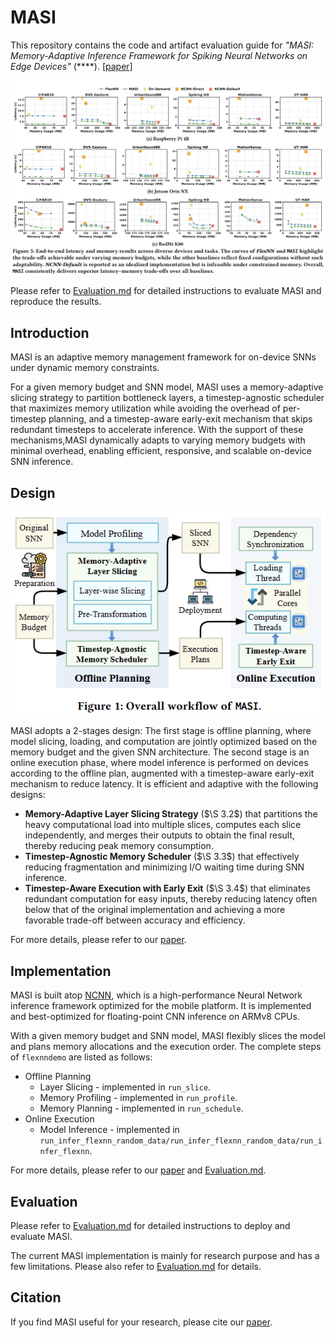 # MASI

This repository contains the code and artifact evaluation guide for *"MASI: Memory-Adaptive Inference Framework for Spiking Neural Networks on Edge Devices"* (****). [[paper]]()

![end-to-end](<assets/end-to-end.png>)

Please refer to [Evaluation.md](Evaluation.md) for detailed instructions to evaluate MASI and reproduce the results.

## Introduction

MASI is  an adaptive memory management framework for on-device SNNs under dynamic memory constraints.

For a given memory budget and SNN model, MASI uses a memory-adaptive slicing strategy to partition bottleneck layers, a timestep-agnostic scheduler that maximizes memory utilization while avoiding the overhead of per-timestep planning, and a timestep-aware early-exit mechanism that skips redundant timesteps to accelerate inference.
With the support of these mechanisms,MASI dynamically adapts to varying memory budgets with minimal overhead, enabling efficient, responsive,
and scalable on-device SNN inference.

## Design

![overview](<assets/overview.png>)

MASI adopts a 2-stages design: The first stage is offline planning, where model slicing, loading, and computation are jointly optimized based on the memory budget and the given SNN architecture. 
The second stage is an online execution phase, where model inference is performed on devices according to the offline plan, 
augmented with a timestep-aware early-exit mechanism to reduce latency. It is efficient and adaptive with the following designs:

- **Memory-Adaptive Layer Slicing Strategy** ($\S 3.2$) that partitions the heavy computational load into multiple slices, computes each slice independently, and merges their outputs to obtain the final result, thereby reducing peak memory consumption.
- **Timestep-Agnostic Memory Scheduler** ($\S 3.3$) that effectively reducing fragmentation and minimizing I/O waiting time during SNN inference.
- **Timestep-Aware Execution with Early Exit** ($\S 3.4$) that eliminates redundant computation for easy inputs, thereby reducing latency often below that of the original implementation and achieving a more favorable trade-off between accuracy and efficiency.

For more details, please refer to our [paper]().

## Implementation

MASI is built atop [NCNN](https://github.com/Tencent/ncnn), which is a high-performance Neural Network inference framework optimized for the mobile platform. It is implemented and best-optimized for floating-point CNN inference on ARMv8 CPUs.

With a given memory budget and SNN model, MASI flexibly slices the model and plans memory allocations and the execution order. The complete steps of `flexnndemo` are listed as follows:

- Offline Planning
  - Layer Slicing - implemented in `run_slice`.
  - Memory Profiling - implemented in `run_profile`.
  - Memory Planning - implemented in `run_schedule`.
- Online Execution
  - Model Inference - implemented in `run_infer_flexnn_random_data/run_infer_flexnn_random_data/run_infer_flexnn`.

For more details, please refer to our [paper]() and [Evaluation.md](Evaluation.md).

## Evaluation

Please refer to [Evaluation.md](Evaluation.md) for detailed instructions to deploy and evaluate MASI.

The current MASI implementation is mainly for research purpose and has a few limitations. Please also refer to [Evaluation.md](Evaluation.md) for details.

## Citation

If you find MASI useful for your research, please cite our [paper]().

```bibtex

```
